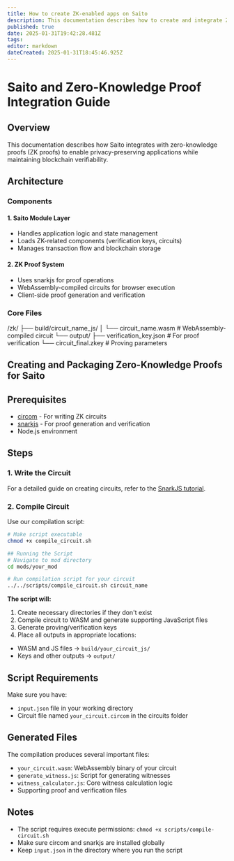 ```yaml
---
title: How to create ZK-enabled apps on Saito
description: This documentation describes how to create and integrate ZK proofs on Saito application using ZK-Snarks
published: true
date: 2025-01-31T19:42:28.481Z
tags: 
editor: markdown
dateCreated: 2025-01-31T18:45:46.925Z
---
```


# Saito and Zero-Knowledge Proof Integration Guide

## Overview

This documentation describes how Saito integrates with zero-knowledge proofs (ZK proofs) to enable privacy-preserving applications while maintaining blockchain verifiability.

## Architecture

### Components

#### 1. Saito Module Layer
* Handles application logic and state management
* Loads ZK-related components (verification keys, circuits) 
* Manages transaction flow and blockchain storage

#### 2. ZK Proof System
* Uses snarkjs for proof operations
* WebAssembly-compiled circuits for browser execution
* Client-side proof generation and verification

### Core Files
/zk/
  ├── build/circuit_name_js/
  │   └── circuit_name.wasm    # WebAssembly-compiled circuit
  └── output/
      ├── verification_key.json # For proof verification
      └── circuit_final.zkey    # Proving parameters
      
   
## Creating and Packaging Zero-Knowledge Proofs for Saito

## Prerequisites

* [circom](https://docs.circom.io/) - For writing ZK circuits 
* [snarkjs](https://github.com/iden3/snarkjs) - For proof generation and verification
* Node.js environment

## Steps

### 1. Write the Circuit

For a detailed guide on creating circuits, refer to the [SnarkJS tutorial](https://github.com/iden3/snarkjs#create-the-circuit).

### 2. Compile Circuit 

Use our compilation script:

```bash
# Make script executable
chmod +x compile_circuit.sh

## Running the Script
# Navigate to mod directory
cd mods/your_mod

# Run compilation script for your circuit
../../scripts/compile_circuit.sh circuit_name 
```
**The script will:**
1. Create necessary directories if they don't exist
2. Compile circuit to WASM and generate supporting JavaScript files 
3. Generate proving/verification keys
4. Place all outputs in appropriate locations:
  * WASM and JS files → `build/your_circuit_js/`
  * Keys and other outputs → `output/`

## Script Requirements

Make sure you have:
* `input.json` file in your working directory
* Circuit file named `your_circuit.circom` in the circuits folder

## Generated Files

The compilation produces several important files:
* `your_circuit.wasm`: WebAssembly binary of your circuit
* `generate_witness.js`: Script for generating witnesses
* `witness_calculator.js`: Core witness calculation logic
* Supporting proof and verification files

## Notes
* The script requires execute permissions: `chmod +x scripts/compile-circuit.sh`
* Make sure circom and snarkjs are installed globally
* Keep `input.json` in the directory where you run the script






      
      
      